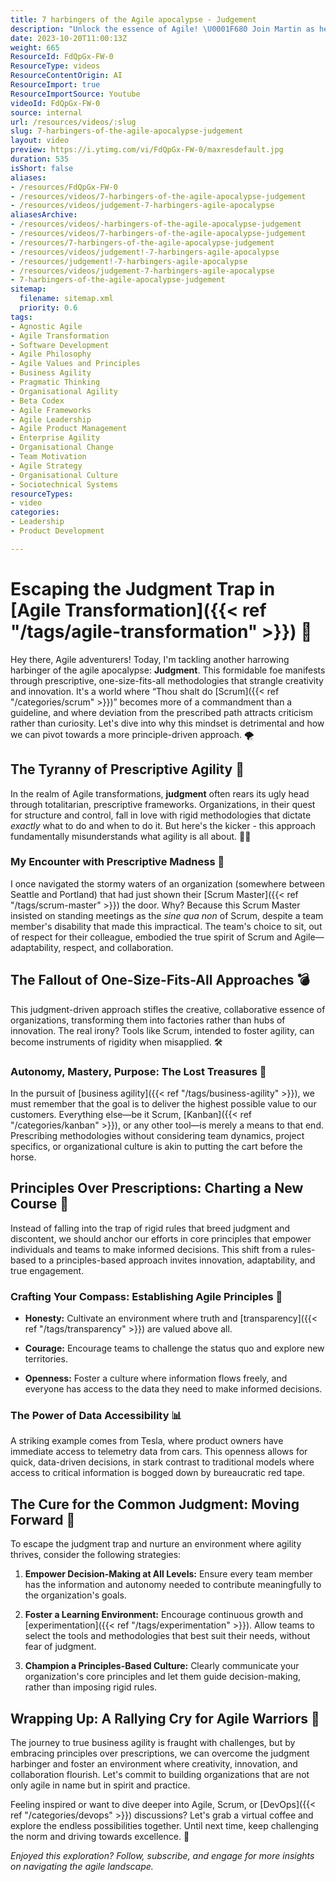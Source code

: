 ```yaml
---
title: 7 harbingers of the Agile apocalypse - Judgement
description: "Unlock the essence of Agile! \U0001F680 Join Martin as he explores core principles, pitfalls of prescriptive methods, and what truly motivates today's workforce."
date: 2023-10-20T11:00:13Z
weight: 665
ResourceId: FdQpGx-FW-0
ResourceType: videos
ResourceContentOrigin: AI
ResourceImport: true
ResourceImportSource: Youtube
videoId: FdQpGx-FW-0
source: internal
url: /resources/videos/:slug
slug: 7-harbingers-of-the-agile-apocalypse-judgement
layout: video
preview: https://i.ytimg.com/vi/FdQpGx-FW-0/maxresdefault.jpg
duration: 535
isShort: false
aliases:
- /resources/FdQpGx-FW-0
- /resources/videos/7-harbingers-of-the-agile-apocalypse-judgement
- /resources/videos/judgement-7-harbingers-agile-apocalypse
aliasesArchive:
- /resources/videos/-harbingers-of-the-agile-apocalypse-judgement
- /resources/videos/7-harbingers-of-the-agile-apocalypse-judgement
- /resources/7-harbingers-of-the-agile-apocalypse-judgement
- /resources/videos/judgement!-7-harbingers-agile-apocalypse
- /resources/judgement!-7-harbingers-agile-apocalypse
- /resources/videos/judgement-7-harbingers-agile-apocalypse
- 7-harbingers-of-the-agile-apocalypse-judgement
sitemap:
  filename: sitemap.xml
  priority: 0.6
tags:
- Agnostic Agile
- Agile Transformation
- Software Development
- Agile Philosophy
- Agile Values and Principles
- Business Agility
- Pragmatic Thinking
- Organisational Agility
- Beta Codex
- Agile Frameworks
- Agile Leadership
- Agile Product Management
- Enterprise Agility
- Organisational Change
- Team Motivation
- Agile Strategy
- Organisational Culture
- Sociotechnical Systems
resourceTypes:
- video
categories:
- Leadership
- Product Development

---
```

# Escaping the Judgment Trap in [Agile Transformation]({{< ref "/tags/agile-transformation" >}}) 🚀

Hey there, Agile adventurers! Today, I'm tackling another harrowing harbinger of the agile apocalypse: **Judgment**. This formidable foe manifests through prescriptive, one-size-fits-all methodologies that strangle creativity and innovation. It's a world where “Thou shalt do [Scrum]({{< ref "/categories/scrum" >}})” becomes more of a commandment than a guideline, and where deviation from the prescribed path attracts criticism rather than curiosity. Let's dive into why this mindset is detrimental and how we can pivot towards a more principle-driven approach. 🌪️

## The Tyranny of Prescriptive Agility 📜

In the realm of Agile transformations, **judgment** often rears its ugly head through totalitarian, prescriptive frameworks. Organizations, in their quest for structure and control, fall in love with rigid methodologies that dictate _exactly_ what to do and when to do it. But here's the kicker - this approach fundamentally misunderstands what agility is all about. 🤷‍♂️

### My Encounter with Prescriptive Madness 📍

I once navigated the stormy waters of an organization (somewhere between Seattle and Portland) that had just shown their [Scrum Master]({{< ref "/tags/scrum-master" >}}) the door. Why? Because this Scrum Master insisted on standing meetings as the _sine qua non_ of Scrum, despite a team member's disability that made this impractical. The team's choice to sit, out of respect for their colleague, embodied the true spirit of Scrum and Agile—adaptability, respect, and collaboration.

## The Fallout of One-Size-Fits-All Approaches 💣

This judgment-driven approach stifles the creative, collaborative essence of organizations, transforming them into factories rather than hubs of innovation. The real irony? Tools like Scrum, intended to foster agility, can become instruments of rigidity when misapplied. 🛠️

### Autonomy, Mastery, Purpose: The Lost Treasures 💎

In the pursuit of [business agility]({{< ref "/tags/business-agility" >}}), we must remember that the goal is to deliver the highest possible value to our customers. Everything else—be it Scrum, [Kanban]({{< ref "/categories/kanban" >}}), or any other tool—is merely a means to that end. Prescribing methodologies without considering team dynamics, project specifics, or organizational culture is akin to putting the cart before the horse.

## Principles Over Prescriptions: Charting a New Course 🧭

Instead of falling into the trap of rigid rules that breed judgment and discontent, we should anchor our efforts in core principles that empower individuals and teams to make informed decisions. This shift from a rules-based to a principles-based approach invites innovation, adaptability, and true engagement.

### Crafting Your Compass: Establishing Agile Principles 🌟

- **Honesty:** Cultivate an environment where truth and [transparency]({{< ref "/tags/transparency" >}}) are valued above all.

- **Courage:** Encourage teams to challenge the status quo and explore new territories.

- **Openness:** Foster a culture where information flows freely, and everyone has access to the data they need to make informed decisions.

### The Power of Data Accessibility 📊

A striking example comes from Tesla, where product owners have immediate access to telemetry data from cars. This openness allows for quick, data-driven decisions, in stark contrast to traditional models where access to critical information is bogged down by bureaucratic red tape.

## The Cure for the Common Judgment: Moving Forward 🚀

To escape the judgment trap and nurture an environment where agility thrives, consider the following strategies:

1. **Empower Decision-Making at All Levels:** Ensure every team member has the information and autonomy needed to contribute meaningfully to the organization's goals.

2. **Foster a Learning Environment:** Encourage continuous growth and [experimentation]({{< ref "/tags/experimentation" >}}). Allow teams to select the tools and methodologies that best suit their needs, without fear of judgment.

3. **Champion a Principles-Based Culture:** Clearly communicate your organization's core principles and let them guide decision-making, rather than imposing rigid rules.

## Wrapping Up: A Rallying Cry for Agile Warriors 📣

The journey to true business agility is fraught with challenges, but by embracing principles over prescriptions, we can overcome the judgment harbinger and foster an environment where creativity, innovation, and collaboration flourish. Let's commit to building organizations that are not only agile in name but in spirit and practice.

Feeling inspired or want to dive deeper into Agile, Scrum, or [DevOps]({{< ref "/categories/devops" >}}) discussions? Let's grab a virtual coffee and explore the endless possibilities together. Until next time, keep challenging the norm and driving towards excellence. 🚀

_Enjoyed this exploration? Follow, subscribe, and engage for more insights on navigating the agile landscape._
